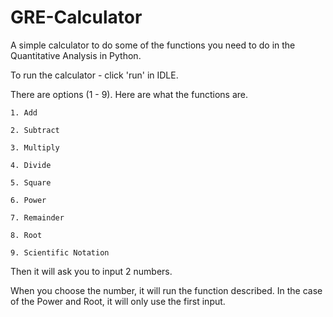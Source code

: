 # GRE-Calculator
A simple calculator to do some of the functions you need to do in the Quantitative Analysis in Python. 

To run the calculator - click 'run' in IDLE.

There are options (1 - 9). Here are what the functions are.
    
    1. Add 
     
    2. Subtract
    
    3. Multiply
    
    4. Divide
    
    5. Square
    
    6. Power
    
    7. Remainder
    
    8. Root
    
    9. Scientific Notation
 
Then it will ask you to input 2 numbers.

When you choose the number, it will run the function described. In the case of the Power and Root, it will only use the first input. 
